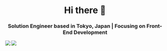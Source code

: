 <h1 align="center">Hi there 👋</h1>
<h3 align="center"> Solution Engineer based in Tokyo, Japan | Focusing on Front-End Development</h3>
<img align="left" src="https://github-readme-stats.vercel.app/api?username=hikaruminagawa&count_private=true&show_icons=true" />
<img align="left" src="https://github-readme-stats.vercel.app/api/top-langs/?username=hikaruminagawa" />



<!--
**hikaruminagawa/hikaruminagawa** is a ✨ _special_ ✨ repository because its `README.md` (this file) appears on your GitHub profile.

Here are some ideas to get you started:

- 🔭 I’m currently working on ...
- 🌱 I’m currently learning ...
- 👯 I’m looking to collaborate on ...
- 🤔 I’m looking for help with ...
- 💬 Ask me about ...
- 📫 How to reach me: ...
- 😄 Pronouns: ...
- ⚡ Fun fact: ...
-->
